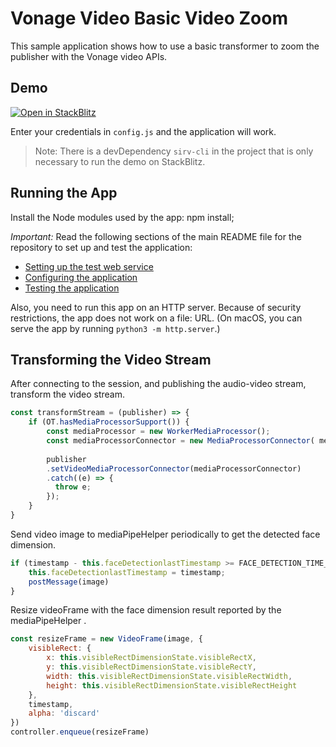 Vonage Video Basic Video Zoom
=======================

This sample application shows how to use a basic transformer to zoom the publisher with the Vonage
video APIs.

## Demo

[![Open in StackBlitz](https://developer.stackblitz.com/img/open_in_stackblitz.svg)](https://stackblitz.com/fork/github/vonage-community/video-api-web-samples/tree/main/Basic-Video-Zoom)

Enter your credentials in `config.js` and the application will work.

> Note: There is a devDependency `sirv-cli` in the project that is only necessary to run the demo on StackBlitz.

## Running the App
Install the Node modules used by the app:
npm install;

*Important:* Read the following sections of the main README file for the repository to set up
and test the application:
* [Setting up the test web service](../README.md#setting-up-the-test-web-service)
* [Configuring the application](../README.md#configuring-the-application)
* [Testing the application](../README.md#testing-the-application)

Also, you need to run this app on an HTTP server. Because of security restrictions,
the app does not work on a file: URL. (On macOS, you can serve the app by running
`python3 -m http.server`.)

## Transforming the Video Stream

After connecting to the session, and publishing the audio-video stream, transform the video stream.
```javascript
const transformStream = (publisher) => {
    if (OT.hasMediaProcessorSupport()) {
        const mediaProcessor = new WorkerMediaProcessor();
        const mediaProcessorConnector = new MediaProcessorConnector( mediaProcessor );
    
        publisher
        .setVideoMediaProcessorConnector(mediaProcessorConnector)
        .catch((e) => {
          throw e;
        });
    }
}
```

Send video image to mediaPipeHelper periodically to get the detected face dimension.
```javascript
if (timestamp - this.faceDetectionlastTimestamp >= FACE_DETECTION_TIME_GAP){
    this.faceDetectionlastTimestamp = timestamp;
    postMessage(image)
}
```

Resize videoFrame with the face dimension result reported by the mediaPipeHelper .
```javascript
const resizeFrame = new VideoFrame(image, {
    visibleRect: {
        x: this.visibleRectDimensionState.visibleRectX,
        y: this.visibleRectDimensionState.visibleRectY,
        width: this.visibleRectDimensionState.visibleRectWidth,
        height: this.visibleRectDimensionState.visibleRectHeight
    },
    timestamp,
    alpha: 'discard'
})
controller.enqueue(resizeFrame)
```

